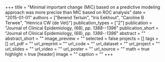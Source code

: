 +++
title = "Minimal important change (MIC) based on a predictive modeling approach was more precise than MIC based on ROC analysis"
date = "2015-01-01"
authors = ["Berend Terluin", "Iris Eekhout", "Caroline B Terwee", "Henrica CW {de Vet}"]
publication_types = ["2"]
publication = "Journal of Clinical Epidemiology, (68), _pp. 1388--1396_"
publication_short = "Journal of Clinical Epidemiology, (68), _pp. 1388--1396_"
abstract = ""
abstract_short = ""
image_preview = ""
selected = false
projects = []
tags = []
url_pdf = ""
url_preprint = ""
url_code = ""
url_dataset = ""
url_project = ""
url_slides = ""
url_video = ""
url_poster = ""
url_source = ""
math = true
highlight = true
[header]
image = ""
caption = ""
+++
